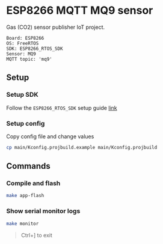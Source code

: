# ESP8266 MQTT MQ9 sensor

Gas (CO2) sensor publisher IoT project.

```
Board: ESP8266
OS: FreeRTOS
SDK: ESP8266_RTOS_SDK
Sensor: MQ9
MQTT topic: 'mq9'
```

## Setup

### Setup SDK
Follow the `ESP8266_RTOS_SDK` setup guide [link](https://github.com/espressif/ESP8266_RTOS_SDK)

### Setup config

Copy config file and change values
```sh
cp main/Kconfig.projbuild.example main/Kconfig.projbuild
```


## Commands

### Compile and flash

```sh
make app-flash
```

### Show serial monitor logs

```sh
make monitor
```

> Ctrl+] to exit 

